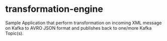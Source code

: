 # transformation-engine
Sample Application that perform transformation on incoming XML message on Kafka to AVRO JSON format and publishes back to one/more Kafka Topic(s). 
